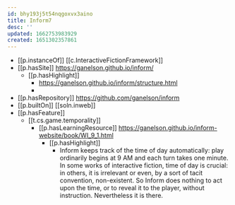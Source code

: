```yaml
---
id: bhy193j5t54nqgoxvx3aino
title: Inform7
desc: ''
updated: 1662753983929
created: 1651302357861
---
```


- [[p.instanceOf]] [[c.InteractiveFictionFramework]]
- [[p.hasSite]] https://ganelson.github.io/inform/
  - [[p.hasHighlight]]
    - https://ganelson.github.io/inform/structure.html
    - 
- [[p.hasRepository]] https://github.com/ganelson/inform
- [[p.builtOn]] [[soln.inweb]]
- [[p.hasFeature]]
  - [[t.cs.game.temporality]]
    - [[p.hasLearningResource]] https://ganelson.github.io/inform-website/book/WI_9_1.html
      - [[p.hasHighlight]]
        - Inform keeps track of the time of day automatically: play ordinarily begins at 9 AM and each turn takes one minute. In some works of interactive fiction, time of day is crucial: in others, it is irrelevant or even, by a sort of tacit convention, non-existent. So Inform does nothing to act upon the time, or to reveal it to the player, without instruction. Nevertheless it is there.